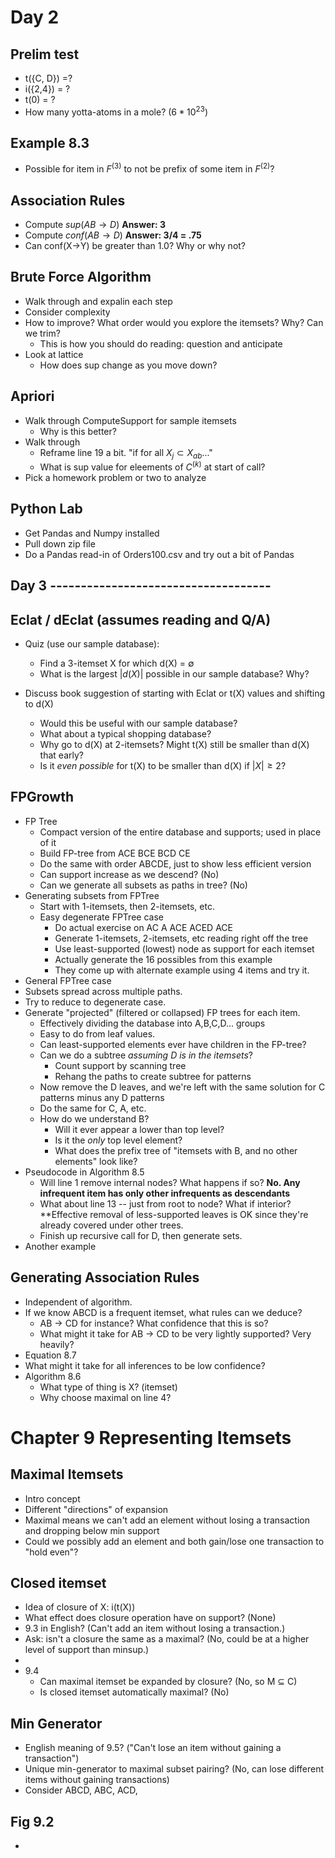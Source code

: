 # Day 2
## Prelim test

 * t({C, D}) =?
 * i({2,4}) = ?
 * t(0) = ?
 * How many yotta-atoms in a mole?  ($6 * 10^{23}$)

## Example 8.3

 * Possible for item in $F^(3)$ to not be prefix of some item in $F^(2)$?

## Association Rules

 * Compute $sup(AB \rightarrow D)$  **Answer: 3**
 * Compute $conf(AB \rightarrow D)$  **Answer: 3/4 = .75**
 * Can conf(X->Y) be greater than 1.0?  Why or why not?

## Brute Force Algorithm
 * Walk through and expalin each step
 * Consider complexity
 * How to improve?  What order would you explore the itemsets?  Why?  Can we trim?
   * This is how you should do reading: question and anticipate
 * Look at lattice
   * How does sup change as you move down?

## Apriori
 * Walk through ComputeSupport for sample itemsets
   * Why is this better?
 * Walk through 
   * Reframe line 19 a bit.  "if for all $X_j \subset X_{ab}...$"
   * What is sup value for eleements of $C^{(k)}$ at start of call?
 * Pick a homework problem or two to analyze

## Python Lab
 * Get Pandas and Numpy installed
 * Pull down zip file
 * Do a Pandas read-in of Orders100.csv and try out a bit of Pandas

## Day 3 ------------------------------------

## Eclat / dEclat (assumes reading and Q/A)
 * Quiz (use our sample database):
     * Find a 3-itemset X for which d(X) = $\emptyset$
     * What is the largest $|d(X)|$ possible in our sample database? Why?

  * Discuss book suggestion of starting with Eclat or t(X) values and shifting to d(X)
    * Would this be useful with our sample database?
    * What about a typical shopping database?
    * Why go to d(X) at 2-itemsets?  Might t(X) still be smaller than d(X) that early?
    * Is it *even possible* for t(X) to be smaller than d(X) if $|X| \geq 2$? 
  
## FPGrowth
 * FP Tree
   * Compact version of the entire database and supports; used in place of it
   * Build FP-tree from ACE BCE BCD CE
   * Do the same with order ABCDE, just to show less efficient version
   * Can support increase as we descend? (No)
   * Can we generate all subsets as paths in tree?  (No)
 * Generating subsets from FPTree
   * Start with 1-itemsets, then 2-itemsets, etc.
   * Easy degenerate FPTree case
     * Do actual exercise on AC A ACE ACED ACE
     * Generate 1-itemsets, 2-itemsets, etc reading right off the tree
     * Use least-supported (lowest) node as support for each itemset
     * Actually generate the 16 possibles from this example
     * They come up with alternate example using 4 items and try it.
 * General FPTree case
  * Subsets spread across multiple paths.
  * Try to reduce to degenerate case.
  * Generate "projected" (filtered or collapsed) FP trees for each item.
    * Effectively dividing the database into A,B,C,D... groups
    * Easy to do from leaf values.  
    * Can least-supported elements ever have children in the FP-tree?
    * Can we do a subtree *assuming D is in the itemsets*?
      * Count support by scanning tree
      * Rehang the paths to create subtree for patterns 
    * Now remove the D leaves, and we're left with the same solution for
      C patterns minus any D patterns
    * Do the same for C, A, etc.
    * How do we understand B?
      * Will it ever appear a lower than top level?
      * Is it the *only* top level element?
      * What does the prefix tree of "itemsets with B, and no other elements" look like?
 * Pseudocode in Algorithm 8.5
   * Will line 1 remove internal nodes?  What happens if so? **No.  Any infrequent item has only other infrequents as descendants**
   * What about line 13 -- just from root to node? What if interior? **Effective removal of less-supported leaves is OK since they're already covered under other trees.
   * Finish up recursive call for D, then generate sets.
 * Another example 

## Generating Association Rules
 * Independent of algorithm.
 * If we know ABCD is a frequent itemset, what rules can we deduce?
    * AB -> CD for instance?  What confidence that this is so?
    * What might it take for AB -> CD to be very lightly supported?  Very heavily?
 * Equation 8.7
 * What might it take for all inferences to be low confidence?
 * Algorithm 8.6
    * What type of thing is X?  (itemset)
    * Why choose maximal on line 4?

# Chapter 9 Representing Itemsets

## Maximal Itemsets
  * Intro concept
  * Different "directions" of expansion
  * Maximal means we can't add an element without losing a transaction and dropping below min support
  * Could we possibly add an element and both gain/lose one transaction to "hold even"?

## Closed itemset
  * Idea of closure of X: i(t(X))
  * What effect does closure operation have on support? (None)
  * 9.3 in English? (Can't add an item without losing a transaction.)
  * Ask: isn't a closure the same as a maximal? (No, could be at a higher level of support than minsup.)
  * 
  * 9.4
    * Can maximal itemset be expanded by closure? (No, so M $\subseteq$ C)
    * Is closed itemset automatically maximal? (No)

## Min Generator
  * English meaning of 9.5?  ("Can't lose an item without gaining a transaction")
  * Unique min-generator to maximal subset pairing? (No, can lose different items without gaining transactions)
  * Consider ABCD, ABC, ACD,

## Fig 9.2
  * 

   
   

 